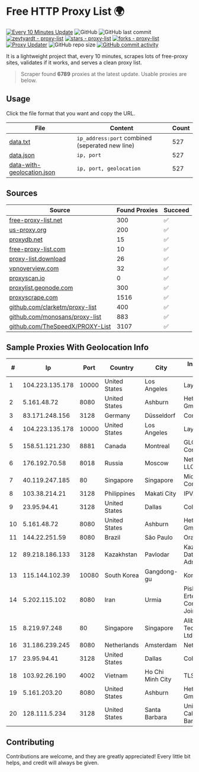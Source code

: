 
# Free HTTP Proxy List 🌍

[![Every 10 Minutes Update](https://github.com/mertguvencli/http-proxy-list/actions/workflows/main.yml/badge.svg?branch=main)](https://github.com/mertguvencli/http-proxy-list/actions/workflows/main.yml)
![GitHub](https://img.shields.io/github/license/mertguvencli/http-proxy-list)
![GitHub last commit](https://img.shields.io/github/last-commit/mertguvencli/http-proxy-list)
[![zevtyardt - proxy-list](https://img.shields.io/static/v1?label=zevtyardt&message=proxy-list&color=blue&logo=github)](https://github.com/zevtyardt/proxy-list "Go to GitHub repo")
[![stars - proxy-list](https://img.shields.io/github/stars/zevtyardt/proxy-list?style=social)](https://github.com/zevtyardt/proxy-list)
[![forks - proxy-list](https://img.shields.io/github/forks/zevtyardt/proxy-list?style=social)](https://github.com/zevtyardt/proxy-list)
[![Proxy Updater](https://github.com/zevtyardt/proxy-list/workflows/Proxy%20Updater/badge.svg)](https://github.com/zevtyardt/proxy-list/actions?query=workflow:"Proxy+Updater")
![GitHub repo size](https://img.shields.io/github/repo-size/zevtyardt/proxy-list)
[![GitHub commit activity](https://img.shields.io/github/commit-activity/m/zevtyardt/proxy-list?logo=commits)](https://github.com/zevtyardt/proxy-list/commits/main)

It is a lightweight project that, every 10 minutes, scrapes lots of free-proxy sites, validates if it works, and serves a clean proxy list.

> Scraper found **6789** proxies at the latest update. Usable proxies are below.

## Usage

Click the file format that you want and copy the URL.

|File|Content|Count|
|----|-------|-----|
|[data.txt](https://raw.githubusercontent.com/mertguvencli/http-proxy-list/main/proxy-list/data.txt)|`ip_address:port` combined (seperated new line)|527|
|[data.json](https://raw.githubusercontent.com/mertguvencli/http-proxy-list/main/proxy-list/data.json)|`ip, port`|527|
|[data-with-geolocation.json](https://raw.githubusercontent.com/mertguvencli/http-proxy-list/main/proxy-list/data-with-geolocation.json)|`ip, port, geolocation`|527|

## Sources

|Source|Found Proxies|Succeed|
|------|-------------|-------|
|[free-proxy-list.net](https://free-proxy-list.net)|300|✅|
|[us-proxy.org](https://www.us-proxy.org)|200|✅|
|[proxydb.net](http://proxydb.net)|15|✅|
|[free-proxy-list.com](https://free-proxy-list.com/?page=&port=&type%5B%5D=http&type%5B%5D=https&up_time=0&search=Search)|10|✅|
|[proxy-list.download](https://www.proxy-list.download/HTTP)|26|✅|
|[vpnoverview.com](https://vpnoverview.com/privacy/anonymous-browsing/free-proxy-servers)|32|✅|
|[proxyscan.io](https://www.proxyscan.io)|0|✅|
|[proxylist.geonode.com](https://proxylist.geonode.com/api/proxy-list?limit=300&page=1&sort_by=lastChecked&sort_type=desc&protocols=http,https)|300|✅|
|[proxyscrape.com](https://api.proxyscrape.com/v2/?request=displayproxies&protocol=http&timeout=10000&country=all&ssl=all&anonymity=all)|1516|✅|
|[github.com/clarketm/proxy-list](https://raw.githubusercontent.com/clarketm/proxy-list/master/proxy-list-raw.txt)|400|✅|
|[github.com/monosans/proxy-list](https://raw.githubusercontent.com/monosans/proxy-list/main/proxies/http.txt)|883|✅|
|[github.com/TheSpeedX/PROXY-List](https://raw.githubusercontent.com/TheSpeedX/PROXY-List/master/http.txt)|3107|✅|


## Sample Proxies With Geolocation Info

|#|Ip|Port|Country|City|Internet Service Provider|
|-|--|----|-------|----|-------------------------|
|1|104.223.135.178|10000|United States|Los Angeles|LayerHost|
|2|5.161.48.72|8080|United States|Ashburn|Hetzner Online GmbH|
|3|83.171.248.156|3128|Germany|Düsseldorf|Contabo GmbH|
|4|104.223.135.178|10000|United States|Los Angeles|LayerHost|
|5|158.51.121.230|8881|Canada|Montreal|GLOBALTELEHOST Corp.|
|6|176.192.70.58|8018|Russia|Moscow|Net By Net Holding LLC|
|7|40.119.247.185|80|Singapore|Singapore|Microsoft Corporation|
|8|103.38.214.21|3128|Philippines|Makati City|IPVG|
|9|23.95.94.41|3128|United States|Dallas|ColoCrossing|
|10|5.161.48.72|8080|United States|Ashburn|Hetzner Online GmbH|
|11|144.22.251.59|8080|Brazil|São Paulo|Oracle Corporation|
|12|89.218.186.133|3128|Kazakhstan|Pavlodar|Kazakhtelecom Data Network Administration|
|13|115.144.102.39|10080|South Korea|Gangdong-gu|Korea Telecom|
|14|5.202.115.102|8080|Iran|Urmia|Pishgaman Toseeh Ertebatat Company (Private Joint Stock)|
|15|8.219.97.248|80|Singapore|Singapore|Alibaba (US) Technology Co., Ltd.|
|16|31.186.239.245|8080|Netherlands|Amsterdam|NetSkope Inc|
|17|23.95.94.41|3128|United States|Dallas|ColoCrossing|
|18|103.92.26.190|4002|Vietnam|Ho Chi Minh City|TLSOFT|
|19|5.161.203.20|8080|United States|Ashburn|Hetzner Online GmbH|
|20|128.111.5.234|3128|United States|Santa Barbara|University of California, Santa Barbara|



## Contributing

Contributions are welcome, and they are greatly appreciated! Every
little bit helps, and credit will always be given.

